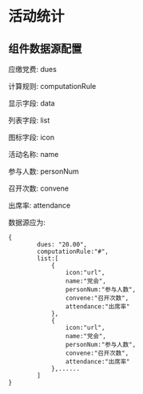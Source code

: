 # 活动统计
## 组件数据源配置

应缴党费: dues

计算规则: computationRule

显示字段: data

列表字段: list

图标字段: icon

活动名称: name

参与人数: personNum

召开次数: convene

出席率:   attendance

数据源应为:
```
{
        dues: "20.00",
        computationRule:"#",
        list:[
            {       
                icon:"url",
                name:"党会",
                personNum:"参与人数",
                convene:"召开次数",
                attendance:"出席率"
            },
            {       
                icon:"url",
                name:"党会",
                personNum:"参与人数",
                convene:"召开次数",
                attendance:"出席率"
            },......
        ]
}
```